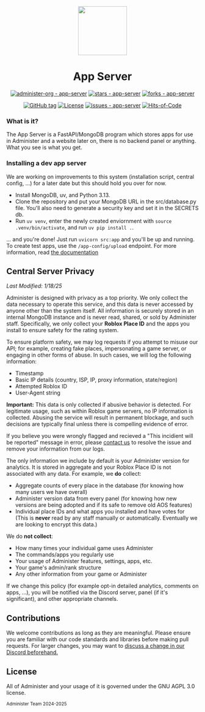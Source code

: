 <div align = "center">
<img src="https://github.com/administer-org/app-server/blob/main/assets/adm.png?raw=true" width="128">

# App Server

[![administer-org - app-server](https://img.shields.io/static/v1?label=administer-org&message=app-server&color=green&logo=github)](https://github.com/administer-org/app-server "Go to GitHub repo") [![stars - app-server](https://img.shields.io/github/stars/administer-org/app-server?style=social)](https://github.com/administer-org/app-server) [![forks - app-server](https://img.shields.io/github/forks/administer-org/app-server?style=social)](https://github.com/administer-org/app-server)

[![GitHub tag](https://img.shields.io/github/tag/administer-org/app-server?include_prereleases=&sort=semver&color=green)](https://github.com/administer-org/app-server/releases/) [![License](https://img.shields.io/badge/License-AGPL--3.0-green)](#license) [![issues - app-server](https://img.shields.io/github/issues/administer-org/app-server)](https://github.com/administer-org/app-server/issues) [![Hits-of-Code](https://hitsofcode.com/github/administer-org/app-server?branch=main)](https://hitsofcode.com/github/administer-org/app-server/view?branch=main)

</div>


### What is it?

The App Server is a FastAPI/MongoDB program which stores apps for use in Administer and a website later on, there is no backend panel or anything. What you see is what you get.

### Installing a dev app server

We are working on improvements to this system (installation script, central config, ...) for a later date but this should hold you over for now.

- Install MongoDB, uv, and Python 3.13.
- Clone the repository and put your MongoDB URL in the src/database.py file. You'll also need to generate a security key and set it in the SECRETS db.
- Run `uv venv`, enter the newly created enviornment with `source .venv/bin/activate`, and run `uv pip install .`. 

<!-- TODO: app server docs? -->
... and you're done! Just run `uvicorn src:app` and you'll be up and running. To create test apps, use the `/app-config/upload` endpoint. For more information, read [the documentation]() 

## Central Server Privacy

*Last Modified: 1/18/25*

Administer is designed with privacy as a top priority. We only collect the data necessary to operate this service, and this data is never accessed by anyone other than the system itself. All information is securely stored in an internal MongoDB instance and is never read, shared, or sold by Administer staff. Specifically, we only collect your **Roblox Place ID** and the apps you install to ensure safety for the rating system.

To ensure platform safety, we may log requests if you attempt to misuse our API; for example, creating fake places, impersonating a game server, or engaging in other forms of abuse. In such cases, we will log the following information:

- Timestamp
- Basic IP details (country, ISP, IP, proxy information, state/region)
- Attempted Roblox ID
- User-Agent string

**Important:** This data is only collected if abusive behavior is detected. For legitimate usage, such as within Roblox game servers, no IP information is collected. Abusing the service will result in permanent blockage, and such decisions are typically final unless there is compelling evidence of error.

If you believe you were wrongly flagged and recieved a "This incidient will be reported" message in error, please [contact us](mailto:administer-team@notpyx.me) to resolve the issue and remove your information from our logs.

The only information we include by default is your Administer version for analytics. It is stored in aggregate and your Roblox Place ID is not associated with any data. For example, we **do** collect:

- Aggregate counts of every place in the database (for knowing how many users we have overall)
- Administer version data from every panel (for knowing how new versions are being adopted and if its safe to remove old AOS features)
- Individual place IDs and what apps you installed and have votes for (This is **never** read by any staff manually or automatically. Eventually we are looking to encrypt this data.)

We do **not collect**:

- How many times your individual game uses Administer
- The commands/apps you regularly use
- Your usage of Administer features, settings, apps, etc.
- Your game's admin/rank structure
- Any other information from your game or Administer

If we change this policy (for example opt-in detailed analytics, comments on apps, ...), you will be notified via the Discord server, panel (if it's significant), and other appropriate channels.

## Contributions

We welcome contributions as long as they are meaningful. Please ensure you are familiar with our code standards and libraries before making pull requests. For larger changes, you may want to [discuss a change in our Discord beforehand.](https://administer.notpyx.me/to/discord)


## License

All of Administer and your usage of it is governed under the GNU AGPL 3.0 license.

<small>Administer Team 2024-2025</small>

